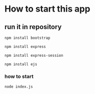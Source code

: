 # How to start this app
 ## run it in repository
```sh
npm install bootstrap
```
```sh
npm install express
```
```sh
npm install express-session
```
```sh
npm install ejs
```
### how to start
```sh
node index.js
```
